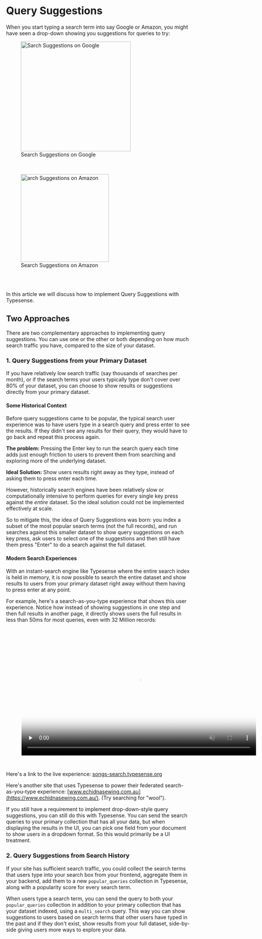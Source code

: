 # Query Suggestions

When you start typing a search term into say Google or Amazon, 
you might have seen a drop-down showing you suggestions for queries to try:

<figure>
<img src="~@images/query-suggestions/query-suggestions-google.png" alt="Sarch Suggestions on Google" height="300">
<figcaption>Search Suggestions on Google</figcaption>
</figure>
<br>
<figure>
<img src="~@images/query-suggestions/query-suggestions-amazon.png" alt="arch Suggestions on Amazon" height="240">
<figcaption>Search Suggestions on Amazon</figcaption>
</figure>
<br>
<br>

In this article we will discuss how to implement Query Suggestions with Typesense.

## Two Approaches

There are two complementary approaches to implementing query suggestions. 
You can use one or the other or both depending on how much search traffic you have, compared to the size of your dataset.  

### 1. Query Suggestions from your Primary Dataset

If you have relatively low search traffic (say thousands of searches per month),
or if the search terms your users typically type don't cover over 80% of your dataset,
you can choose to show results or suggestions directly from your primary dataset. 

#### Some Historical Context

Before query suggestions came to be popular, the typical search user experience was to have users type in a search query and press enter to see the results.
If they didn't see any results for their query, they would have to go back and repeat this process again.

**The problem:** Pressing the Enter key to run the search query each time adds just enough friction to users to prevent them from searching and exploring more of the underlying dataset.

**Ideal Solution:** Show users results right away as they type, instead of asking them to press enter each time. 

However, historically search engines have been relatively slow or computationally intensive to perform queries for every single key press against the _entire_ dataset.
So the ideal solution could not be implemented effectively at scale. 

So to mitigate this, the idea of Query Suggestions was born: 
you index a subset of the most popular search terms (not the full records), and run searches against this smaller dataset to show query suggestions on each key press, ask users to select one of the suggestions and then still have them press "Enter" to do a search against the full dataset.

#### Modern Search Experiences

With an instant-search engine like Typesense where the entire search index is held in memory,
it is now possible to search the entire dataset and show results to users from your primary dataset right away without them having to press enter at any point.

For example, here's a search-as-you-type experience that shows this user experience.
Notice how instead of showing suggestions in one step and then full results in another page, it directly shows users the full results in less than 50ms for most queries, even with 32 Million records: 

<div style="text-align: center; margin: 3em;">
  <video width="640" muted controls preload="none" poster="~@images/query-suggestions/search-as-you-type-poster.png">
      <source src="~@images/query-suggestions/search-as-you-type.mp4"
              type="video/mp4">
  
      Sorry, your browser doesn't support embedded videos.
  </video>
</div>
<script>
// https://stackoverflow.com/a/28729753/123545
document.getElementsByTagName('video')[0].onended = function () {
  this.load();
  this.play();
};
</script>

Here's a link to the live experience: [songs-search.typesense.org](https://songs-search.typesense.org/)

Here's another site that uses Typesense to power their federated search-as-you-type experience: [www.echidnasewing.com.au](https://www.echidnasewing.com.au/). (Try searching for "wool").

If you still have a requirement to implement drop-down-style query suggestions, you can still do this with Typesense. 
You can send the search queries to your primary collection that has all your data, but when displaying the results in the UI, you can pick one field from your document to show users in a dropdown format.
So this would primarily be a UI treatment.

### 2. Query Suggestions from Search History

If your site has sufficient search traffic, you could collect the search terms that users type into your search box from your frontend, 
aggregate them in your backend, add them to a new `popular_queries` collection in Typesense, along with a popularity score for every search term.

When users type a search term, you can send the query to both your `popular_queries` collection in addition to your primary collection that has your dataset indexed, using a <RouterLink :to="`/${$site.themeConfig.typesenseLatestVersion}/api/documents.html#federated-multi-search`">`multi_search`</RouterLink> query.
This way you can show suggestions to users based on search terms that other users have typed in the past and if they don't exist, show results from your full dataset, side-by-side giving users more ways to explore your data.